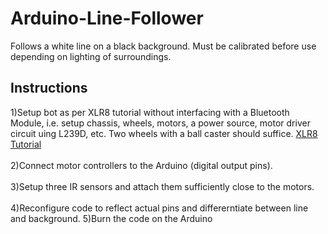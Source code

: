 # Arduino-Line-Follower
Follows a white line on a black background. Must be calibrated before use depending on lighting of surroundings.

## Instructions
1)Setup bot as per XLR8 tutorial without interfacing with a Bluetooth Module, i.e. setup chassis, wheels, motors, a power source, motor driver circuit uing L239D, etc. Two wheels with a ball caster should suffice. [XLR8 Tutorial](https://stab-iitb.org/robotics-club/tutorials/XLR8/) <br><br>
2)Connect motor controllers to the Arduino (digital output pins). <br><br>
3)Setup three IR sensors and attach them sufficiently close to the motors. <br><br>
4)Reconfigure code to reflect actual pins and differerntiate between line and background.
5)Burn the code on the Arduino
